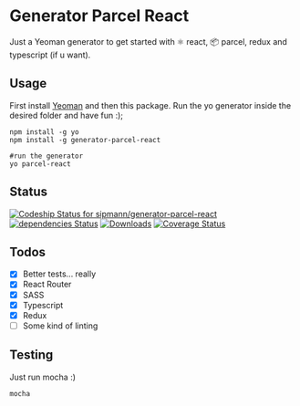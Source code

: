 # Generator Parcel React

Just a Yeoman generator to get started with ⚛️ react, 📦 parcel, redux and typescript (if u want).


## Usage

First install [Yeoman](http://yeoman.io/) and then this package. Run the yo generator inside the desired folder and have fun :);

```shell
npm install -g yo
npm install -g generator-parcel-react

#run the generator
yo parcel-react 
```

## Status
[![Codeship Status for sipmann/generator-parcel-react](https://app.codeship.com/projects/b98dd970-d8f1-0137-b23d-7a513962b3e1/status?branch=master)](https://app.codeship.com/projects/371133) [![dependencies Status](https://david-dm.org/sipmann/generator-parcel-react/status.svg)](https://david-dm.org/sipmann/generator-parcel-react)
[![Downloads](https://img.shields.io/npm/dm/generator-parcel-react.svg?style=flat)](https://www.npmjs.com/package/generator-parcel-react)
[![Coverage Status](https://coveralls.io/repos/github/sipmann/generator-parcel-react/badge.svg?branch=master)](https://coveralls.io/github/sipmann/generator-parcel-react?branch=master)

## Todos
- [x] Better tests... really
- [x] React Router
- [x] SASS
- [x] Typescript
- [x] Redux
- [ ] Some kind of linting

## Testing

Just run mocha :)

```shell
mocha
```
